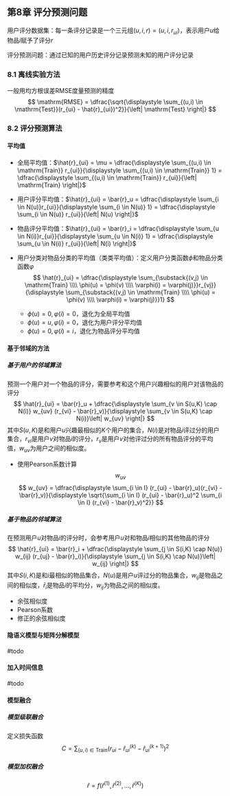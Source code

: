 ## 第8章 评分预测问题

用户评分数据集：每一条评分记录是一个三元组$(u,i,r) = (u,i,r_{ui})$，表示用户$u$给物品$i$赋予了评分$r$

评分预测问题：通过已知的用户历史评分记录预测未知的用户评分记录

### 8.1 离线实验方法

一般用均方根误差RMSE度量预测的精度
$$
\mathrm{RMSE} = \dfrac{\sqrt{\displaystyle \sum_{(u,i) \in \mathrm{Test}}(r_{ui} - \hat{r}_{ui})^2}}{\left| \mathrm{Test} \right|}
$$

### 8.2 评分预测算法

#### 平均值

- 全局平均值：$\hat{r}_{ui} = \mu = \dfrac{\displaystyle \sum_{(u,i) \in \mathrm{Train}} r_{ui}}{\displaystyle \sum_{(u,i) \in \mathrm{Train}} 1} = \dfrac{\displaystyle \sum_{(u,i) \in \mathrm{Train}} r_{ui}}{\left| \mathrm{Train} \right|}$

- 用户评分平均值：$\hat{r}_{ui} = \bar{r}_u = \dfrac{\displaystyle \sum_{i \in N(u)}r_{ui}}{\displaystyle \sum_{i \in N(u)} 1} = \dfrac{\displaystyle \sum_{i \in N(u)} r_{ui}}{\left| N(u) \right|}$

- 物品评分平均值：$\hat{r}_{ui} = \bar{r}_i = \dfrac{\displaystyle \sum_{u \in N(i)}r_{ui}}{\displaystyle \sum_{u \in N(i)} 1} = \dfrac{\displaystyle \sum_{u \in N(i)} r_{ui}}{\left| N(i) \right|}$

- 用户分类对物品分类的平均值（类类平均值）：定义用户分类函数$\phi$和物品分类函数$\varphi$
	$$
	\hat{r}_{ui} = \dfrac{\displaystyle \sum_{\substack{(v,j) \in \mathrm{Train} \\\\ \phi(u) = \phi(v) \\\\ \varphi(i) = \varphi(j)}}r_{vj}}{\displaystyle \sum_{\substack{(v,j) \in \mathrm{Train} \\\\ \phi(u) = \phi(v) \\\\ \varphi(i) = \varphi(j)}}1}
	$$

	- $\phi(u) = 0, \varphi(i) = 0$，退化为全局平均值
	- $\phi(u) = u, \varphi(i) = 0$，退化为用户评分平均值
	- $\phi(u) = 0, \varphi(i) = i$，退化为物品评分平均值

#### 基于邻域的方法

##### 基于用户的邻域算法

预测一个用户对一个物品的评分，需要参考和这个用户兴趣相似的用户对该物品的评分
$$
\hat{r}_{ui} = \bar{r}_u + \dfrac{\displaystyle \sum_{v \in S(u,K) \cap N(i)} w_{uv} (r_{vi} - \bar{r}_v)}{\displaystyle \sum_{v \in S(u,K) \cap N(i)}\left| w_{uv} \right|}
$$
其中$S(u, K)$是和用户$u$兴趣最相似的$K$个用户的集合，$N(i)$是对物品$i$评过分的用户集合，$r_{vi}$是用户$v$对物品$i$的评分，$r_v$是用户$v$对他评过分的所有物品评分的平均值，$w_{uv}$为用户之间的相似度。

- 使用Pearson系数计算$$w_{uv}$$
	$$
	w_{uv} = \dfrac{\displaystyle \sum_{i \in I} (r_{ui} - \bar{r}_u)(r_{vi} - \bar{r}_v)}{\displaystyle \sqrt{\sum_{i \in I} (r_{ui} - \bar{r}_u)^2 \sum_{i \in I} (r_{vi} - \bar{r}_v)^2}}
	$$

##### 基于物品的邻域算法

在预测用户$u$对物品$i$的评分时，会参考用户$u$对和物品$i$相似的其他物品的评分
$$
\hat{r}_{ui} = \bar{r}_i + \dfrac{\displaystyle \sum_{j \in S(i,K) \cap N(u)} w_{ij} (r_{uj} - \bar{r}_i)}{\displaystyle \sum_{j \in S(i,K) \cap N(u)}\left| w_{ij} \right|}
$$
其中$S(i,K)$是和$i$最相似的物品集合，$N(u)$是用户$u$评过分的物品集合，$w_{ij}$是物品之间的相似度，$\bar{r}_i$是物品$i$的平均分，$w_{ij}$为物品之间的相似度。

- 余弦相似度
- Pearson系数
- 修正的余弦相似度

#### 隐语义模型与矩阵分解模型

#todo

#### 加入时间信息

#todo

#### 模型融合

##### 模型级联融合

定义损失函数
$$
C = \sum_{(u,i) \in \mathrm{Train}} (r_{ui} - \hat{r}_{ui}^{(k)} - \hat{r}_{ui}^{(k+1)})^2
$$

##### 模型加权融合

$$
\hat{r} = f(\hat{r}^{(1)},\hat{r}^{(2)},\dots,\hat{r}^{(K)})
$$

